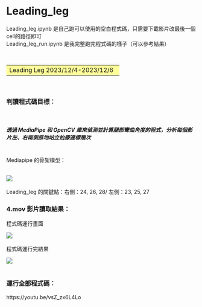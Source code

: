 # Leading_leg

Leading_leg.ipynb 是自己跑可以使用的空白程式碼，只需要下載影片改最後一個cell的路徑即可<br>
Leading_leg_run.ipynb 是我完整跑完程式碼的樣子（可以參考結果）


&emsp;<font size=6><table><tr><td bgcolor=#ffff99> 
Leading Leg 2023/12/4-2023/12/6&ensp; </td></tr></table></font>
<br>
<h3>判讀程式碼目標：</h3>
<br>
<h5>透過 MediaPipe 和 OpenCV 庫來偵測並計算腿部彎曲角度的程式，分析每個影片左、右兩側原地站立抬膝達標幾次</h5> 
<br>
Mediapipe 的骨架模型：
<br>
<br>

![](https://imgur.com/C98MGPb.png)<br>
<br>
Leading_leg 的關鍵點：右側：24, 26, 28/ 左側：23, 25, 27
<br>

<h3>4.mov 影片讀取結果：</h3>
程式碼運行畫面<br>

![](https://imgur.com/nsOeCD4.png)<br>
<br>
程式碼運行完結果<br>

![](https://imgur.com/3qZgiU3.png)<br>
<br>


<h3>運行全部程式碼：</h3>
https://youtu.be/vsZ_zx6L4Lo
<br>
<br>
<br>
